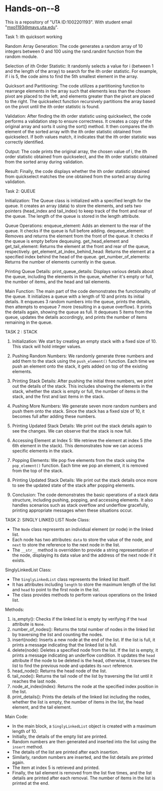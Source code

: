 # Hands-on--8
This is a repository of "UTA ID:1002201193". With student email "mxo1193@mavs.uta.edu".



Task 1: ith quicksort working 

Random Array Generation:
The code generates a random array of 10 integers between 0 and 100 using the rand.randint function from the random module.

Selection of ith Order Statistic:
It randomly selects a value for i (between 1 and the length of the array) to search for the ith order statistic.
For example, if i is 5, the code aims to find the 5th smallest element in the array.

Quicksort and Partitioning:
The code utilizes a partitioning function to rearrange elements in the array such that elements less than the chosen pivot are placed to the left, and elements greater than the pivot are placed to the right.
The quickselect function recursively partitions the array based on the pivot until the ith order statistic is found.

Validation:
After finding the ith order statistic using quickselect, the code performs a validation step to ensure correctness.
It creates a copy of the original array and sorts it using the sort() method.
It then compares the ith element of the sorted array with the ith order statistic obtained from quickselect.
If both values match, it indicates that the ith order statistic was correctly identified.

Output:
The code prints the original array, the chosen value of i, the ith order statistic obtained from quickselect, and the ith order statistic obtained from the sorted array during validation.

Result:
Finally, the code displays whether the ith order statistic obtained from quickselect matches the one obtained from the sorted array during validation.


Task 2: QUEUE

Initialization:
The Queue class is initialized with a specified length for the queue.
It creates an array (data) to store the elements, and sets two pointers (head_index and tail_index) to keep track of the front and rear of the queue.
The length of the queue is stored in the length attribute.

Queue Operations:
enqueue_element: Adds an element to the rear of the queue. It checks if the queue is full before adding.
dequeue_element: Removes and returns the element from the front of the queue. It checks if the queue is empty before dequeuing.
get_head_element and get_tail_element: Returns the element at the front and rear of the queue, respectively.
get_element_at_index_behind_head: Returns the element at a specified index behind the head of the queue.
get_number_of_elements: Returns the number of elements currently in the queue.

Printing Queue Details:
print_queue_details: Displays various details about the queue, including the elements in the queue, whether it's empty or full, the number of items, and the head and tail elements.

Main Function:
The main part of the code demonstrates the functionality of the queue.
It initializes a queue with a length of 10 and prints its initial details.
It enqueues 3 random numbers into the queue, prints the details, then attempts to enqueue 7 more (resulting in a queue overflow).
It prints the details again, showing the queue as full.
It dequeues 5 items from the queue, updates the details accordingly, and prints the number of items remaining in the queue.

TASK 2 : STACK

1. Initialization: We start by creating an empty stack with a fixed size of 10. This stack will hold integer values.

2. Pushing Random Numbers: We randomly generate three numbers and add them to the stack using the `push_element()` function. Each time we push an element onto the stack, it gets added on top of the existing elements.

3. Printing Stack Details: After pushing the initial three numbers, we print out the details of the stack. This includes showing the elements in the stack, whether the stack is empty or full, the number of items in the stack, and the first and last items in the stack.

4. Pushing More Numbers: We generate seven more random numbers and push them onto the stack. Since the stack has a fixed size of 10, it becomes full after adding these numbers.

5. Printing Updated Stack Details: We print out the stack details again to see the changes. We can observe that the stack is now full.

6. Accessing Element at Index 5: We retrieve the element at index 5 (the 6th element in the stack). This demonstrates how we can access specific elements in the stack.

7. Popping Elements: We pop five elements from the stack using the `pop_element()` function. Each time we pop an element, it is removed from the top of the stack.

8. Printing Updated Stack Details: We print out the stack details once more to see the updated state of the stack after popping elements.

9. Conclusion: The code demonstrates the basic operations of a stack data structure, including pushing, popping, and accessing elements. It also handles scenarios such as stack overflow and underflow gracefully, printing appropriate messages when these situations occur.

TASK 2: SINGLY LINKED LIST
Node Class:
- The `Node` class represents an individual element (or node) in the linked list.
- Each node has two attributes: `data` to store the value of the node, and `next` to store the reference to the next node in the list.
- The `__str__` method is overridden to provide a string representation of the node, displaying its data value and the address of the next node if it exists.

SinglyLinkedList Class:
- The `SinglyLinkedList` class represents the linked list itself.
- It has attributes including `length` to store the maximum length of the list and `head` to point to the first node in the list.
- The class provides methods to perform various operations on the linked list.

Methods:
1. is_empty(): Checks if the linked list is empty by verifying if the `head` attribute is `None`.
2. number_of_nodes(): Returns the total number of nodes in the linked list by traversing the list and counting the nodes.
3. insert(node): Inserts a new node at the end of the list. If the list is full, it prints a message indicating that the linked list is full.
4. delete(node): Deletes a specified node from the list. If the list is empty, it prints a message indicating an underflow condition. It updates the `head` attribute if the node to be deleted is the head, otherwise, it traverses the list to find the previous node and updates its `next` reference.
5. head_node(): Returns the head node of the list.
6. tail_node(): Returns the tail node of the list by traversing the list until it reaches the last node.
7. node_at_index(index): Returns the node at the specified index position in the list.
8. print_details(): Prints the details of the linked list including the nodes, whether the list is empty, the number of items in the list, the head element, and the tail element.

Main Code:
- In the main block, a `SinglyLinkedList` object is created with a maximum length of 10.
- Initially, the details of the empty list are printed.
- Random numbers are then generated and inserted into the list using the `insert` method.
- The details of the list are printed after each insertion.
- Similarly, random numbers are inserted, and the list details are printed again.
- The item at index 5 is retrieved and printed.
- Finally, the tail element is removed from the list five times, and the list details are printed after each removal. The number of items in the list is printed at the end.
